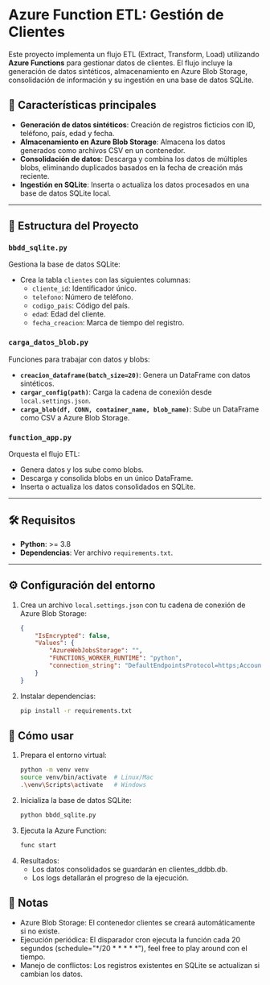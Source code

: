 # Azure Function ETL: Gestión de Clientes

Este proyecto implementa un flujo ETL (Extract, Transform, Load) utilizando **Azure Functions** para gestionar datos de clientes. El flujo incluye la generación de datos sintéticos, almacenamiento en Azure Blob Storage, consolidación de información y su ingestión en una base de datos SQLite.

## 🚀 Características principales

- **Generación de datos sintéticos**: Creación de registros ficticios con ID, teléfono, país, edad y fecha.
- **Almacenamiento en Azure Blob Storage**: Almacena los datos generados como archivos CSV en un contenedor.
- **Consolidación de datos**: Descarga y combina los datos de múltiples blobs, eliminando duplicados basados en la fecha de creación más reciente.
- **Ingestión en SQLite**: Inserta o actualiza los datos procesados en una base de datos SQLite local.

---

## 📂 Estructura del Proyecto

### `bbdd_sqlite.py`
Gestiona la base de datos SQLite:
- Crea la tabla `clientes` con las siguientes columnas:
  - `cliente_id`: Identificador único.
  - `telefono`: Número de teléfono.
  - `codigo_pais`: Código del país.
  - `edad`: Edad del cliente.
  - `fecha_creacion`: Marca de tiempo del registro.

### `carga_datos_blob.py`
Funciones para trabajar con datos y blobs:
- **`creacion_dataframe(batch_size=20)`**: Genera un DataFrame con datos sintéticos.
- **`cargar_config(path)`**: Carga la cadena de conexión desde `local.settings.json`.
- **`carga_blob(df, CONN, container_name, blob_name)`**: Sube un DataFrame como CSV a Azure Blob Storage.

### `function_app.py`
Orquesta el flujo ETL:
- Genera datos y los sube como blobs.
- Descarga y consolida blobs en un único DataFrame.
- Inserta o actualiza los datos consolidados en SQLite.

---

## 🛠️ Requisitos

- **Python**: >= 3.8
- **Dependencias**: Ver archivo `requirements.txt`.

---

## ⚙️ Configuración del entorno

1. Crea un archivo `local.settings.json` con tu cadena de conexión de Azure Blob Storage:

   ```json
   {
       "IsEncrypted": false,
       "Values": {
           "AzureWebJobsStorage": "",
           "FUNCTIONS_WORKER_RUNTIME": "python",
           "connection_string": "DefaultEndpointsProtocol=https;AccountName=<ACCOUNT_NAME>;AccountKey=<ACCOUNT_KEY>;EndpointSuffix=core.windows.net"
       }
   }

2. Instalar dependencias:
   ```bash
   pip install -r requirements.txt

## 🚀 Cómo usar

1. Prepara el entorno virtual:
   ```bash
   python -m venv venv
   source venv/bin/activate  # Linux/Mac
   .\venv\Scripts\activate   # Windows

2. Inicializa la base de datos SQLite:
   ```bash
   python bbdd_sqlite.py

3. Ejecuta la Azure Function:
   ```bash
   func start

4. Resultados:
   - Los datos consolidados se guardarán en clientes_ddbb.db.
   - Los logs detallarán el progreso de la ejecución.

## 📝 Notas
   - Azure Blob Storage: El contenedor clientes se creará automáticamente si no existe.
   - Ejecución periódica: El disparador cron ejecuta la función cada 20 segundos (schedule="*/20 * * * * *"), feel free to play around con el tiempo.
   - Manejo de conflictos: Los registros existentes en SQLite se actualizan si cambian los datos.